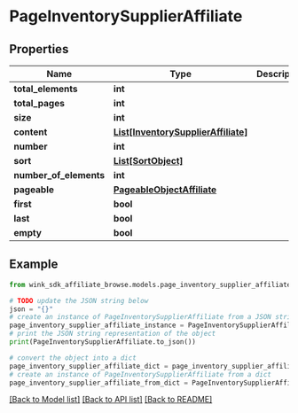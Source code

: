 # PageInventorySupplierAffiliate


## Properties

Name | Type | Description | Notes
------------ | ------------- | ------------- | -------------
**total_elements** | **int** |  | [optional] 
**total_pages** | **int** |  | [optional] 
**size** | **int** |  | [optional] 
**content** | [**List[InventorySupplierAffiliate]**](InventorySupplierAffiliate.md) |  | [optional] 
**number** | **int** |  | [optional] 
**sort** | [**List[SortObject]**](SortObject.md) |  | [optional] 
**number_of_elements** | **int** |  | [optional] 
**pageable** | [**PageableObjectAffiliate**](PageableObjectAffiliate.md) |  | [optional] 
**first** | **bool** |  | [optional] 
**last** | **bool** |  | [optional] 
**empty** | **bool** |  | [optional] 

## Example

```python
from wink_sdk_affiliate_browse.models.page_inventory_supplier_affiliate import PageInventorySupplierAffiliate

# TODO update the JSON string below
json = "{}"
# create an instance of PageInventorySupplierAffiliate from a JSON string
page_inventory_supplier_affiliate_instance = PageInventorySupplierAffiliate.from_json(json)
# print the JSON string representation of the object
print(PageInventorySupplierAffiliate.to_json())

# convert the object into a dict
page_inventory_supplier_affiliate_dict = page_inventory_supplier_affiliate_instance.to_dict()
# create an instance of PageInventorySupplierAffiliate from a dict
page_inventory_supplier_affiliate_from_dict = PageInventorySupplierAffiliate.from_dict(page_inventory_supplier_affiliate_dict)
```
[[Back to Model list]](../README.md#documentation-for-models) [[Back to API list]](../README.md#documentation-for-api-endpoints) [[Back to README]](../README.md)


